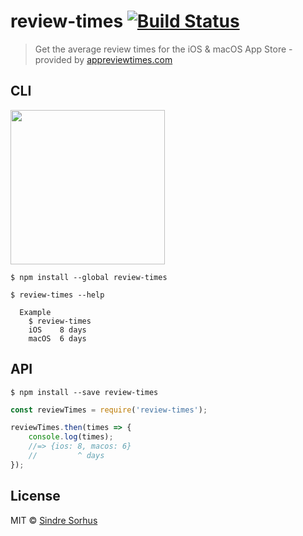 # review-times [![Build Status](https://travis-ci.org/sindresorhus/review-times.svg?branch=master)](https://travis-ci.org/sindresorhus/review-times)

> Get the average review times for the iOS & macOS App Store - provided by [appreviewtimes.com](http://appreviewtimes.com)


## CLI

<img src="screenshot.png" width="247">

```
$ npm install --global review-times
```

```
$ review-times --help

  Example
    $ review-times
    iOS    8 days
    macOS  6 days
```


## API

```
$ npm install --save review-times
```

```js
const reviewTimes = require('review-times');

reviewTimes.then(times => {
	console.log(times);
	//=> {ios: 8, macos: 6}
	//         ^ days
});
```


## License

MIT © [Sindre Sorhus](http://sindresorhus.com)
